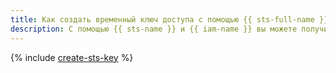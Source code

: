 ```yaml
---
title: Как создать временный ключ доступа с помощью {{ sts-full-name }} и {{ iam-full-name }}
description: С помощью {{ sts-name }} и {{ iam-name }} вы можете получить временные ключи для ограниченного доступа в бакеты {{ objstorage-full-name }}.
---
```


{% include [create-sts-key](../../../_includes/iam/create-sts-key.md) %}